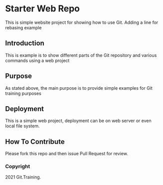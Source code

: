 # Starter Web Repo

This is simple website project for showing how to use Git. Adding a line for rebasing example

## Introduction

This is example is to show different parts of the Git repository and various commands using a web project

## Purpose

As stated above, the main purpose is to provide simple examples for Git training purposes

## Deployment

This is a simple web project, deployment can be on web server or even local file system.

## How To Contribute
Please fork this repo and then issue Pull Request for review.

### Copyright
2021 Git.Training.